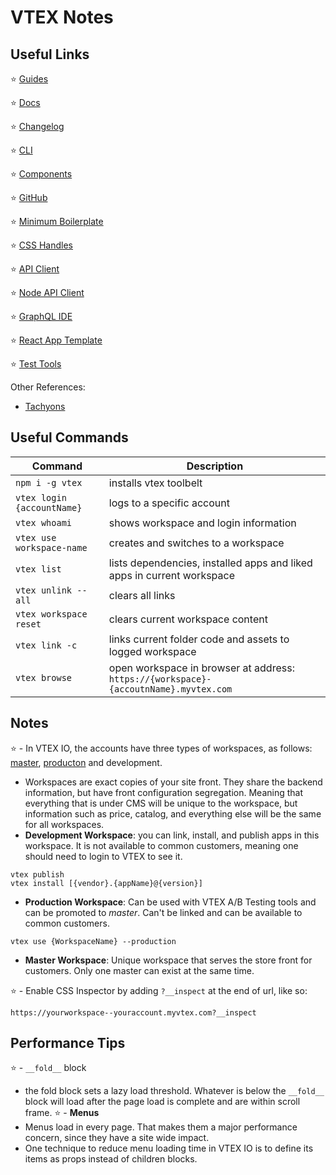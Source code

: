 
# VTEX Notes

## Useful Links

⭐ [Guides](https://developers.vtex.com/docs)

⭐ [Docs](https://vtex.io/docs)

⭐ [Changelog](https://developers.vtex.com/changelog)

⭐ [CLI](https://vtex.io/docs/recipes/development/vtex-io-cli-installation-and-command-reference/)

⭐ [Components](https://vtex.io/docs/components/all)

⭐ [GitHub](https://github.com/vtex-apps)

⭐ [Minimum Boilerplate](https://github.com/vtex-apps/minimum-boilerplate-theme)

⭐ [CSS Handles](https://developers.vtex.com/docs/vtex-io-documentation-using-css-handles-for-store-customization)

⭐ [API Client](https://github.com/vtex/commerce-io-clients)

⭐ [Node API Client](https://github.com/vtex/node-vtex-api)

⭐ [GraphQL IDE](https://github.com/vtex-apps/admin-graphql-ide)

⭐ [React App Template](https://github.com/vtex-apps/react-app-template)

⭐ [Test Tools](https://github.com/vtex/test-tools/tree/master/examples)

Other References:
- [Tachyons](https://tachyons.io/)


## Useful Commands
Command | Description
----|----
`npm i -g vtex` | installs vtex toolbelt
`vtex login {accountName}` | logs to a specific account
`vtex whoami` | shows workspace and login information
`vtex use workspace-name` | creates and switches to a workspace
`vtex list` | lists dependencies, installed apps and liked apps in current workspace
`vtex unlink --all` | clears all links
`vtex workspace reset` | clears current workspace content
`vtex link -c` | links current folder code and assets to logged workspace
`vtex browse` | open workspace in browser at address: `https://{workspace}-{accoutnName}.myvtex.com`


## Notes

⭐ - In VTEX IO, the accounts have three types of workspaces, as follows: [master](https://vtex.io/docs/recipes/store/promoting-a-workspace-to-master/), [producton](https://vtex.io/docs/recipes/store/creating-a-production-workspace) and development.
 - Workspaces are exact copies of your site front. They share the backend information, but have front configuration segregation. Meaning that everything that is under CMS will be unique to the workspace, but information such as price, catalog, and everything else will be the same for all workspaces.
 - **Development Workspace**: you can link, install, and publish apps in this workspace. It is not available to common customers, meaning one should need to login to VTEX to see it.
 ```
 vtex publish
 vtex install [{vendor}.{appName}@{version}]
 ```
 - **Production Workspace**: Can be used with VTEX A/B Testing tools and can be promoted to *master*. Can't be linked and can be available to common customers.
 ```
 vtex use {WorkspaceName} --production
 ```
 - **Master Workspace**: Unique workspace that serves the store front for customers. Only one master can exist at the same time.

⭐ - Enable CSS Inspector by adding `?__inspect` at the end of url, like so: 
 ```
 https://yourworkspace--youraccount.myvtex.com?__inspect
 ```

## Performance Tips

⭐ - `__fold__` block
 - the fold block sets a lazy load threshold. Whatever is below the `__fold__` block will load after the page load is complete and are within scroll frame.
⭐ - **Menus**
 - Menus load in every page. That makes them a major performance concern, since they have a site wide impact.
 - One technique to reduce menu loading time in VTEX IO is to define its items as props instead of children blocks.